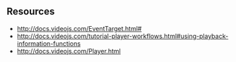 

## Resources
* http://docs.videojs.com/EventTarget.html#
* http://docs.videojs.com/tutorial-player-workflows.html#using-playback-information-functions
* http://docs.videojs.com/Player.html

